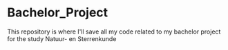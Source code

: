 # Bachelor_Project
This repository is where I'll save all my code related to my bachelor project for the study Natuur- en Sterrenkunde
